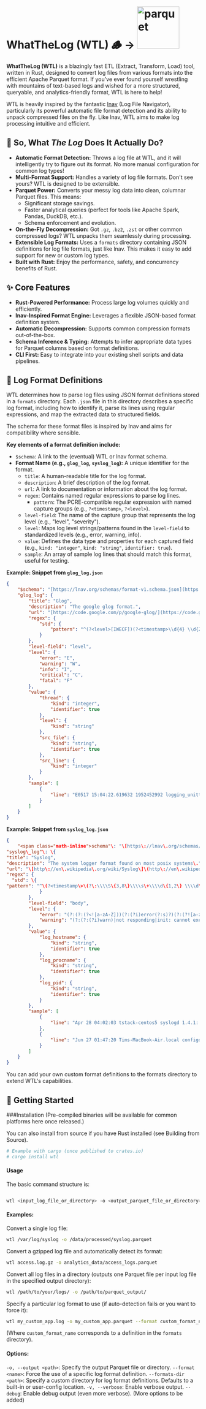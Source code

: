 # WhatTheLog (WTL) 🪵 → <img src="https://www.apache.org/logos/originals/parquet.svg" alt="parquet" width="110">

**WhatTheLog (WTL)** is a blazingly fast ETL (Extract, Transform, Load) tool, written in Rust, designed to convert log files from various formats into the efficient Apache Parquet format. If you've ever found yourself wrestling with mountains of text-based logs and wished for a more structured, queryable, and analytics-friendly format, WTL is here to help!

WTL is heavily inspired by the fantastic [lnav](https://lnav.org) (Log File Navigator), particularly its powerful automatic file format detection and its ability to unpack compressed files on the fly. Like lnav, WTL aims to make log processing intuitive and efficient.

## 🤔 So, What *The Log* Does It Actually Do?

* **Automatic Format Detection:** Throws a log file at WTL, and it will intelligently try to figure out its format. No more manual configuration for common log types!
* **Multi-Format Support:** Handles a variety of log file formats. Don't see yours? WTL is designed to be extensible.
* **Parquet Power:** Converts your messy log data into clean, columnar Parquet files. This means:
    * Significant storage savings.
    * Faster analytical queries (perfect for tools like Apache Spark, Pandas, DuckDB, etc.).
    * Schema enforcement and evolution.
* **On-the-Fly Decompression:** Got `.gz`, `.bz2`, `.zst` or other common compressed logs? WTL unpacks them seamlessly during processing.
* **Extensible Log Formats:** Uses a `formats` directory containing JSON definitions for log file formats, just like lnav. This makes it easy to add support for new or custom log types.
* **Built with Rust:** Enjoy the performance, safety, and concurrency benefits of Rust.

## ✨ Core Features

* **Rust-Powered Performance:** Process large log volumes quickly and efficiently.
* **lnav-Inspired Format Engine:** Leverages a flexible JSON-based format definition system.
* **Automatic Decompression:** Supports common compression formats out-of-the-box.
* **Schema Inference & Typing:** Attempts to infer appropriate data types for Parquet columns based on format definitions.
* **CLI First:** Easy to integrate into your existing shell scripts and data pipelines.

## 📁 Log Format Definitions

WTL determines how to parse log files using JSON format definitions stored in a `formats` directory. Each `.json` file in this directory describes a specific log format, including how to identify it, parse its lines using regular expressions, and map the extracted data to structured fields.

The schema for these format files is inspired by lnav and aims for compatibility where sensible.

**Key elements of a format definition include:**

* `$schema`: A link to the (eventual) WTL or lnav format schema.
* **Format Name (e.g., `glog_log`, `syslog_log`):** A unique identifier for the format.
    * `title`: A human-readable title for the log format.
    * `description`: A brief description of the log format.
    * `url`: A link to documentation or information about the log format.
    * `regex`: Contains named regular expressions to parse log lines.
        * `pattern`: The PCRE-compatible regular expression with named capture groups (e.g., `?<timestamp>`, `?<level>`).
    * `level-field`: The name of the capture group that represents the log level (e.g., "level", "severity").
    * `level`: Maps log level strings/patterns found in the `level-field` to standardized levels (e.g., error, warning, info).
    * `value`: Defines the data type and properties for each captured field (e.g., `kind: "integer"`, `kind: "string"`, `identifier: true`).
    * `sample`: An array of sample log lines that should match this format, useful for testing.

**Example: Snippet from `glog_log.json`**

```json
{
    "$schema": "[https://lnav.org/schemas/format-v1.schema.json](https://lnav.org/schemas/format-v1.schema.json)",
    "glog_log": {
        "title": "Glog",
        "description": "The google glog format.",
        "url": "[https://code.google.com/p/google-glog/](https://code.google.com/p/google-glog/)",
        "regex": {
            "std": {
                "pattern": "^(?<level>[IWECF])(?<timestamp>\\d{4} \\d{2}:\\d{2}:\\d{2}\\.\\d{6}) +(?<thread>\\d+) (?<src_file>[^:]+):(?<src_line>\\d+)\\] (?<body>.*)"
            }
        },
        "level-field": "level",
        "level": {
            "error": "E",
            "warning": "W",
            "info": "I",
            "critical": "C",
            "fatal": "F"
        },
        "value": {
            "thread": {
                "kind": "integer",
                "identifier": true
            },
            "level": {
                "kind": "string"
            },
            "src_file": {
                "kind": "string",
                "identifier": true
            },
            "src_line": {
                "kind": "integer"
            }
        },
        "sample": [
            {
                "line": "E0517 15:04:22.619632 1952452992 logging_unittest.cc:253] Log every 3, iteration 19"
            }
        ]
    }
}
```

**Example: Snippet from `syslog_log.json`**

```json
{
    "<span class="math-inline">schema"\: "\[https\://lnav\.org/schemas/format\-v1\.schema\.json\]\(https\://lnav\.org/schemas/format\-v1\.schema\.json\)",
"syslog\_log"\: \{
"title": "Syslog",
"description": "The system logger format found on most posix systems\.",
"url": "\[http\://en\.wikipedia\.org/wiki/Syslog\]\(http\://en\.wikipedia\.org/wiki/Syslog\)",
"regex": {
  "std": \{
"pattern": "^\(?<timestamp\>\(?\:\\\\S\{3,8\}\\\\s\+\\\\d\{1,2\} \\\\d\{2\}\:\\\\d\{2\}\:\\\\d\{2\}\|\\\\d\{4\}\-\\\\d\{2\}\-\\\\d\{2\}T\\\\d\{2\}\:\\\\d\{2\}\:\\\\d\{2\}\(?\:\\\\\.\\\\d\{3,6\}\)?\(?\:Z\|\(?\:\\\\\+\|\-\)\\\\d\{2\}\:\\\\d\{2\}\)\)\)\(?\: \(?<log\_hostname\>\[a\-zA\-Z0\-9\:\]\[^ \]\+\[a\-zA\-Z0\-9\]\)\)?\(?\: \\\\\[CLOUDINIT\\\\\]\)?\(?\:\(?\: syslogd \[\\\\d\\\\\.\]\+\|\(?\: \(?<log\_syslog\_tag\>\(?<log\_procname\>\(?\:\[^\\\\\[\:\]\+\|\[^ \:\]\+\)\)\(?\:\\\\\[\(?<log\_pid\>\\\\d\+\)\\\\\]\(?\: \\\\\(\[^\\\\\)\]\+\\\\\)\)?\)?\)\)\)\:\\\\s\*\(?<body\>\.\*\)</span>|:?(?:(?: ---)? last message repeated \\d+ times?(?: ---)?))"
            }
        },
        "level-field": "body",
        "level": {
            "error": "(?:(?:(?<![a-zA-Z]))(?:(?i)error(?:s)?)(?:(?![a-zA-Z]))|failed|failure)",
            "warning": "(?:(?:(?i)warn)|not responding|init: cannot execute)"
        },
        "value": {
            "log_hostname": {
                "kind": "string",
                "identifier": true
            },
            "log_procname": {
                "kind": "string",
                "identifier": true
            },
            "log_pid": {
                "kind": "string",
                "identifier": true
            }
        },
        "sample": [
            {
                "line": "Apr 28 04:02:03 tstack-centos5 syslogd 1.4.1: restart."
            },
            {
                "line": "Jun 27 01:47:20 Tims-MacBook-Air.local configd[17]: network changed: v4(en0-:192.168.1.8) DNS- Proxy- SMB"
            }
        ]
    }
}
```

You can add your own custom format definitions to the formats directory to extend WTL's capabilities.

## 🚀 Getting Started
###Installation
(Pre-compiled binaries will be available for common platforms here once released.)

You can also install from source if you have Rust installed (see Building from Source).

```Bash
# Example with cargo (once published to crates.io)
# cargo install wtl
```

#### Usage
The basic command structure is:

```Bash

wtl <input_log_file_or_directory> -o <output_parquet_file_or_directory> [options]
```
#### Examples:

Convert a single log file:

```Bash
wtl /var/log/syslog -o /data/processed/syslog.parquet
```
Convert a gzipped log file and automatically detect its format:

```Bash
wtl access.log.gz -o analytics_data/access_logs.parquet
```

Convert all log files in a directory (outputs one Parquet file per input log file in the specified output directory):

```Bash
wtl /path/to/your/logs/ -o /path/to/parquet_output/
```

Specify a particular log format to use (if auto-detection fails or you want to force it):

```Bash
wtl my_custom_app.log -o my_custom_app.parquet --format custom_format_name
```
(Where `custom_format_name` corresponds to a definition in the `formats` directory).

#### Options:

`-o, --output <path>`: Specify the output Parquet file or directory.
`--format <name>`: Force the use of a specific log format definition.
`--formats-dir <path>`: Specify a custom directory for log format definitions. Defaults to a built-in or user-config location.
`-v, --verbose`: Enable verbose output.
`--debug`: Enable debug output (even more verbose).
(More options to be added)
